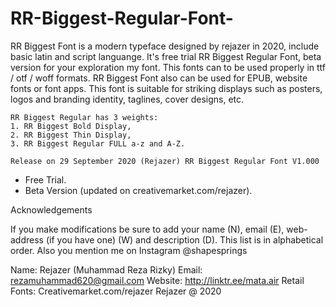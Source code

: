 # RR-Biggest-Regular-Font-

RR Biggest Font is a modern typeface designed by rejazer in 2020, include basic latin and script languange. 
It's free trial RR Biggest Regular Font, beta version for your exploration my font. 
This fonts can to be used properly in ttf / otf / woff formats. RR Biggest Font also can be used for EPUB, website fonts or font apps. 
This font is suitable for striking displays such as posters, logos and branding identity, taglines, cover designs, etc.

	RR Biggest Regular has 3 weights:
	1. RR Biggest Bold Display, 
	2. RR Biggest Thin Display, 
	3. RR Biggest Regular FULL a-z and A-Z.

	Release on 29 September 2020 (Rejazer) RR Biggest Regular Font V1.000
- Free Trial.
- Beta Version (updated on creativemarket.com/rejazer).


Acknowledgements

If you make modifications be sure to add your name (N),
email (E), web-address (if you have one) (W) and
description (D). This list is in alphabetical order. Also you mention me on Instagram @shapesprings

Name: Rejazer (Muhammad Reza Rizky)
Email: rezamuhammad620@gmail.com
Website: http://linktr.ee/mata.air
Retail Fonts: Creativemarket.com/rejazer
Rejazer @ 2020

